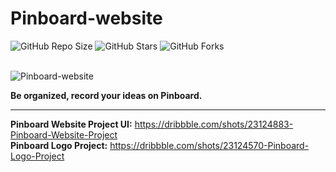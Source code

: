 # Pinboard-website

![GitHub Repo Size](https://img.shields.io/github/repo-size/Mhadi-1382/Pinboard-website)
![GitHub Stars](https://img.shields.io/github/stars/Mhadi-1382/Pinboard-website)
![GitHub Forks](https://img.shields.io/github/forks/Mhadi-1382/Pinboard-website)

<br>

<img src="https://github.com/Mhadi-1382/Pinboard-website/blob/master/Pinboard_Website_Cover.png" alt="Pinboard-website" description="Be organized, record your ideas on Pinboard.">

**Be organized, record your ideas on Pinboard.**

***

**Pinboard Website Project UI:** <a href="https://dribbble.com/shots/23124883-Pinboard-Website-Project">https://dribbble.com/shots/23124883-Pinboard-Website-Project</a>
<br>
**Pinboard Logo Project:** <a href="https://dribbble.com/shots/23124570-Pinboard-Logo-Project">https://dribbble.com/shots/23124570-Pinboard-Logo-Project</a>
